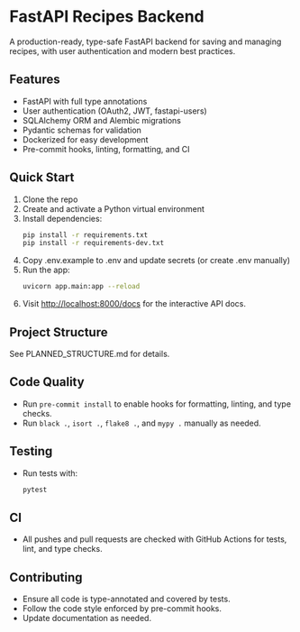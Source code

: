 # FastAPI Recipes Backend

A production-ready, type-safe FastAPI backend for saving and managing recipes, with user authentication and modern best practices.

## Features
- FastAPI with full type annotations
- User authentication (OAuth2, JWT, fastapi-users)
- SQLAlchemy ORM and Alembic migrations
- Pydantic schemas for validation
- Dockerized for easy development
- Pre-commit hooks, linting, formatting, and CI

## Quick Start

1. Clone the repo
2. Create and activate a Python virtual environment
3. Install dependencies:
   ```bash
   pip install -r requirements.txt
   pip install -r requirements-dev.txt
   ```
4. Copy .env.example to .env and update secrets (or create .env manually)
5. Run the app:
   ```bash
   uvicorn app.main:app --reload
   ```
6. Visit [http://localhost:8000/docs](http://localhost:8000/docs) for the interactive API docs.

## Project Structure
See PLANNED_STRUCTURE.md for details.

## Code Quality
- Run `pre-commit install` to enable hooks for formatting, linting, and type checks.
- Run `black .`, `isort .`, `flake8 .`, and `mypy .` manually as needed.

## Testing
- Run tests with:
  ```bash
  pytest
  ```

## CI
- All pushes and pull requests are checked with GitHub Actions for tests, lint, and type checks.

## Contributing
- Ensure all code is type-annotated and covered by tests.
- Follow the code style enforced by pre-commit hooks.
- Update documentation as needed.
